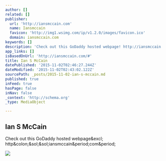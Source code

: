 ```yaml
---
author: []
related: []
publisher:
  url: 'http://iansmccain.com'
  name: Iansmccain
  favicon: 'http://img1.wsimg.com/ip/v1.2.0/images/favicon.ico'
  domain: iansmccain.com
keywords: []
description: 'Check out this GoDaddy hosted webpage! http://iansmccain.com.'
app_links: []
isBasedOnUrl: 'http://iansmccain.com/#'
title: Ian S McCain
datePublished: '2015-11-02T02:46:27.244Z'
dateModified: '2015-11-02T02:43:02.122Z'
sourcePath: _posts/2015-11-02-ian-s-mccain.md
published: true
inFeed: true
hasPage: false
inNav: false
_context: 'http://schema.org'
_type: MediaObject

---
```

<article style=""><h1>Ian S McCain</h1><p>Check out this GoDaddy hosted webpage&amp;excl; http&amp;colon;&amp;sol;&amp;sol;iansmccain&amp;period;com&amp;period;</p><img src="http://cache.nebula.phx3.secureserver.net/obj/NzE4RjA4NTZBMUQzMEE2NkM2NEI6ODc2YjExYmU2ZWE5MWI5MDU2NTRmNWYyNmVmZWUxNjE=" /></article>